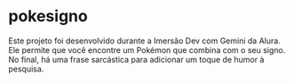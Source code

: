 # pokesigno
Este projeto foi desenvolvido durante a Imersão Dev com Gemini da Alura. Ele permite que você encontre um Pokémon que combina com o seu signo.  No final, há uma frase sarcástica para adicionar um toque de humor à pesquisa.
